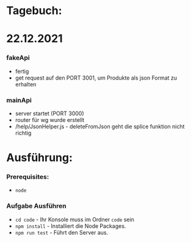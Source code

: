 # Tagebuch:

# 22.12.2021
### fakeApi 
* fertig
* get request auf den PORT 3001, um Produkte als json Format zu erhalten
### mainApi 
* server startet (PORT 3000)
* router für wg wurde erstellt
* /help/JsonHelper.js - deleteFromJson geht die splice funktion nicht richtig

# Ausführung:
### Prerequisites:
* ```node```
### Aufgabe Ausführen
* ```cd code``` - Ihr Konsole muss im Ordner ```code``` sein
* ```npm install``` - Installiert die Node Packages.
* ```npm run test``` - Führt den Server aus.
